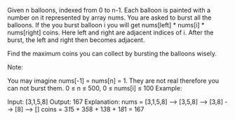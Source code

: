 Given n balloons, indexed from 0 to n-1. Each balloon is painted with a number on it represented by
array nums. You are asked to burst all the balloons. If the you burst balloon i you will get
nums[left] * nums[i] * nums[right] coins. Here left and right are adjacent indices of i. After the
burst, the left and right then becomes adjacent.

Find the maximum coins you can collect by bursting the balloons wisely.

Note:

You may imagine nums[-1] = nums[n] = 1. They are not real therefore you can not burst them. 0 ≤ n ≤
500, 0 ≤ nums[i] ≤ 100 Example:

Input: [3,1,5,8]
Output: 167 Explanation: nums = [3,1,5,8] --> [3,5,8] -->   [3,8]   -->  [8]  --> []
coins = 3*1*5 + 3*5*8 + 1*3*8 + 1*8*1 = 167
